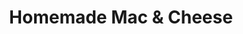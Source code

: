 ---
title: "Homemade Mac & Cheese"
description: ""
price_s: ""
price_l: "11"
price_lg: ""
weight: "4"
hidden: true
---